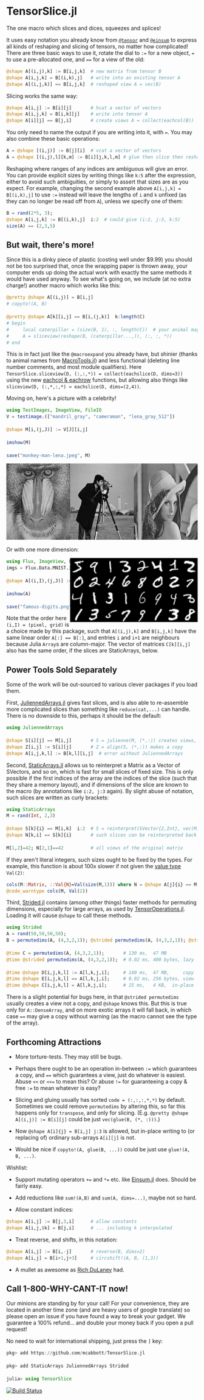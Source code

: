 # TensorSlice.jl

The one macro which slices and dices, squeezes and splices!

It uses easy notation you already know from [`@tensor`](https://github.com/Jutho/TensorOperations.jl)
and [`@einsum`](https://github.com/ahwillia/Einsum.jl) to express all kinds of reshaping and slicing of tensors, no matter how complicated!
There are three basic ways to use it, rotate the dial to `:=` for a new object, `=` to use a pre-allocated one, and `==` for a view of the old:

```julia
@shape A[(i,j),k] := B[i,j,k]  # new matrix from tensor B
@shape A[i,j,k] = B[(i,k),j]   # write into an existing tensor A
@shape A[(i,j,k)] == B[i,j,k]  # reshaped view A = vec(B)
```

Slicing works the same way:

```julia
@shape A[i,j] := B[i][j]       # hcat a vector of vectors
@shape A[i,j,k] = B[i,k][j]    # write into tensor A
@shape A[i][j] == B[j,i]       # create views A = collect(eachcol(B))
```

You only need to name the output if you are writing into it, with `=`. You may also combine these basic operations:

```julia
A = @shape [(i,j)] := B[j][i]  # vcat a vector of vectors
A = @shape [(i,j),l][k,m] := B[i][j,k,l,m] # glue then slice then reshape
```

Reshaping where ranges of any indices are ambiguous will give an error.
You can provide explicit sizes by writing things like `k:5` after the expression, either to avoid such ambiguities,
or simply to assert that sizes are as you expect.
For example, changing the second example above `A[i,j,k] = B[(i,k),j]` to use `:=` instead
will leave the lengths of `i` and `k` unfixed (as they can no longer be read off from `A`),
unless we specify one of them:

```julia
B = rand(2*5, 3);
@shape A[i,j,k] := B[(i,k),j]  i:2  # could give (i:2, j:3, k:5)
size(A) == (2,3,5)
```


## But wait, there's more!
<!--## `@pretty` -->

Since this is a dinky piece of plastic (costing well under $9.99) you should not be too surprised that,
once the wrapping paper is thrown away, your computer ends up doing the actual work with exactly the same methods it would have used anyway.
To see what's going on, we include (at no extra charge!) another macro which works like this:

```julia
@pretty @shape A[(i,j)] = B[i,j]
# copyto!(A, B)

@pretty @shape A[k][i,j] == B[i,(j,k)]  k:length(C)
# begin
#     local caterpillar = (size(B, 1), :, length(C))  # your animal may vary
#     A = sliceview(reshape(B, (caterpillar...,)), (:, :, *))
# end
```

This is in fact just like the `@macroexpand` you already have, but shinier
(thanks to animal names from [MacroTools.jl](https://github.com/MikeInnes/MacroTools.jl))
and less functional (deleting line number comments, and most module qualifiers).
Here `TensorSlice.sliceview(D, (:,:,*)) = collect(eachslice(D, dims=3))`
using the new  [eachcol & eachrow](https://github.com/JuliaLang/julia/blob/master/HISTORY.md#new-library-functions) functions,
but allowing also things like `sliceview(D, (:,*,:,*) ≈ eachslice(D, dims=(2,4))`.

Moving on, here's a picture with a celebrity!

```julia
using TestImages, ImageView, FileIO
V = testimage.(["mandril_gray", "cameraman", "lena_gray_512"])

@shape M[i,(j,J)] := V[J][i,j]

imshow(M)

save("monkey-man-lena.jpeg", M)
```

<p align="center">
<img src="monkey-man-lena.jpeg?raw=true" width="600" height="200" alt="Lena, Человек с кино-аппаратом, Mandrillus sphinx" padding="5">
</p>

Or with one more dimension:

<img src="famous-digits.png?raw=true" width="336" height="168" align="right" alt="MNIST" padding="20">

<!--
# @shape mid[IJ,i,j] := imgs[IJ][i,j] # history!!
# @shape A[(i,I),(j,J)] := mid[(I,J),i,j] J:8
-->

```julia
using Flux, ImageView, FileIO, JuliennedArrays
imgs = Flux.Data.MNIST.images()[1:32] # vector of matrices

@shape A[(i,I),(j,J)] := imgs[(I,J)][i,j] J:8 # eight columns

imshow(A)

save("famous-digits.png", A)
```

Note that the order here `(i,I) = (pixel, grid)` is a choice made by this package,
such that `A[(i,j),k]` and `B[i,j,k]` have the same linear order `A[:] == B[:]`,
and entries `i` and `i+1` are neighbours because Julia `Array`s are column-major.
The vector of matrices `C[k][i,j]` also has the same order, if the slices are StaticArrays, below.

## Power Tools Sold Separately
<!-- ## ¬ Base -->

Some of the work will be out-sourced to various clever packages if you load them.

First, [JuliennedArrays.jl](https://github.com/bramtayl/JuliennedArrays.jl) gives fast slices,
and is also able to re-assemble more complicated slices than something like `reduce(cat,...)` can handle.
There is no downside to this, perhaps it should be the default:

```julia
using JuliennedArrays

@shape S[i][j] == M[i,j]       # S = julienne(M, (*,:)) creates views, S[i] == M[i,:]
@shape Z[i,j] := S[i][j]       # Z = align(S, (*,:)) makes a copy
@shape A[i,j,k,l] := B[k,l][i,j]  # error without JuliennedArrays
```

Second, [StaticArrays.jl](https://github.com/JuliaArrays/StaticArrays.jl) allows us to reinterpret a Matrix as a Vector of SVectors,
and so on, which is fast for small slices of fixed size.
This is only possible if the first indices of the array are the indices of the slice (such that they share a memory layout),
and if dimensions of the slice are known to the macro (by annotations like `i:2, j:3` again).
By slight abuse of notation, such slices are written as curly brackets:

```julia
using StaticArrays
M = rand(Int, 2,3)

@shape S[k]{i} == M[i,k]  i:2  # S = reinterpret(SVector{2,Int}, vec(M)) needs the 2
@shape N[k,i] == S[k]{i}       # such slices can be reinterpreted back again

M[1,2]=42; N[2,1]==42          # all views of the original matrix
```

If they aren't literal integers, such sizes ought to be fixed by the types.
For example, this function is about 100x slower if not given the 
[value type](https://docs.julialang.org/en/latest/manual/types/index.html#"Value-types"-1) `Val(2)`:

```julia
cols(M::Matrix, ::Val{N}=Val(size(M,1))) where N = @shape A[j]{i} == M[i,j] i:N
@code_warntype cols(M, Val(2))
```

<!--
The re-gluing doesn't really need to be told the dimensions, but giving them tells `@shape` to try.
Perhaps this should be more explicit... some options:
```julia
@shape N[k,i] == S[k][i]  &    # ! already means check sizes, things like *,-,+,j,s,_ parse fine
@shape N[k,i] == S[k]{i}       # cute to indicate slice size is a type?
@shape S[k]{i} == M[i,k]  i:2  # similarly for slicing
```
-->

Third, [Strided.jl](https://github.com/Jutho/Strided.jl) contains (among other things) faster methods for permuting dimensions,
especially for large arrays, as used by [TensorOperations.jl](https://github.com/Jutho/TensorOperations.jl).
Loading it will cause `@shape` to call these methods.

```julia
using Strided
A = rand(50,50,50,50);
B = permutedims(A, (4,3,2,1)); @strided permutedims(A, (4,3,2,1)); @strided permutedims!(B, A, (4,3,2,1)); # compile

@time C = permutedims(A, (4,3,2,1));       # 130 ms,  47 MB
@time @strided permutedims(A, (4,3,2,1));  # 0.02 ms, 400 bytes, lazy

@time @shape D[i,j,k,l] := A[l,k,j,i];     # 140 ms,  47 MB,     copy
@time @shape E[i,j,k,l] == A[l,k,j,i];     # 0.02 ms, 256 bytes, view
@time @shape C[i,j,k,l] = A[l,k,j,i];      # 15 ms,   4 KB,  in-place
```

There is a slight potential for bugs here, in that `@strided permutedims` usually creates a view not a copy, and `@shape` knows this.
But this is true only for `A::DenseArray`, and on more exotic arrays it will fall back, in which case `==` may give a copy without warning
(as the macro cannot see the type of the array).

<!--
Perhaps there should be notation here too.
Maybe `@shape B[i,j,k,l] := A[l,k,j,i] s` or `@shape B[i,j,k,l] := A[l,k,j,i] &` to opt in?
Maybe `@shape B[i,j,k,l] := A[l,k,j,i] _` to opt out, `_ == Base` sort-of?

For comparison, here are single- and multi-threaded nested loops from [Einsum](https://github.com/ahwillia/Einsum.jl) instead:
BUT these are junk, with `@btime` like 90ms... and above 20μs -> 80ns too...

```julia
@time @einsum B[i,j,k,l] = A[l,k,j,i];     # 1.5 seconds, 290 MB
@time @vielsum B[i,j,k,l] = A[l,k,j,i];    # 0.9 seconds, 231 MB
```
-->

## Forthcoming Attractions
<!-- ## Wishlist -->

* More torture-tests. They may still be bugs.

* Perhaps there ought to be an operation in-between `:=` which guarantees a copy, and `==` which guarantees a view,
  just do whatever is easiest. Abuse `<<` or `<<=` to mean this? Or abuse `!=` for guaranteeing a copy & free `:=` to mean whatever is easy?

* Slicing and gluing usually has sorted `code = (:,:,:,*,*)` by default. Sometimes we could remove `permutedims` by altering this,
  so far this happens only for `transpose`, and only for slicing.
  (E.g. `@pretty @shape A[(i,j)] := B[i][j]` could be just `vec(glue(B, (*, :)))`.)

* Now `@shape A[i]{j} = B[i,j] j:3` is allowed, but in-place writing to (or replacing of) ordinary sub-arrays `A[i][j]` is not.

* Would be nice if `copyto!(A, glue(B, ...))` could be just use `glue!(A, B, ...)`.

Wishlist:

* Support mutating operators `+=` and `*=` etc. like [Einsum.jl](https://github.com/ahwillia/Einsum.jl) does. Should be fairly easy.

* Add reductions like `sum!(A,B)` and `sum(A, dims=...)`, maybe not so hard.

* Allow constant indices:
```julia
@shape A[i,j] := B[j,3,i]      # allow constants
@shape A[i,j,$k] = B[j,i]      # ... including k interpolated
```

* Treat reverse, and shifts, in this notation:
```julia
@shape A[i,j] := B[i,-j]       # reverse(B, dims=2)
@shape A[i,j] = B[i+1,j+3]     # circshift!(A, B, (1,3))
```
<!--<img src="as-seen-on-tv.png?raw=true" width="167" height="130" align="right" alt="As Seen On TV!" padding="20">-->

* A mullet as awesome as [Rich DuLaney](https://www.youtube.com/watch?v=Ohidv69WfNQ) had.


<!-- ## About -->
## Call 1-800-WHY-CANT-IT now!

Our minions are standing by for your call! For your convenience, they are located in another time zone
(and are heavy users of google translate) so please open an issue if you have found a way to break your gadget.
We guarantee a 100% refund... and double your money back if you open a pull request!

No need to wait for international shipping, just press the `]` key:

```julia
pkg> add https://github.com/mcabbott/TensorSlice.jl

pkg> add StaticArrays JuliennedArrays Strided

julia> using TensorSlice
```

[![Build Status](https://travis-ci.org/mcabbott/TensorSlice.jl.svg?branch=master)](https://travis-ci.org/mcabbott/TensorSlice.jl)


<!-- pandoc -s -o README.html  README.md -->

<!--

ANN: TensorSlice.jl

Tens-Or-Slice is a little gadget which aims to make all kinds of slicing, dicing, and squeezing look easy on TV.
For example, this is how you slice a 3-tensor into 3×3 SMatrix pieces
```
@shape B[k]{i,j} == A[i,j,k]  i:3, j:3
```
And this glues them together again, using `reduce(cat,...)` as if they were ordinary matrices,
and then reshapes & transposes to get an N×3 matrix:
```
@shape C[(j,k),i] := B[k][i,j]
```
This macro doesn't really do any of the work, it just calls standard Julia things,
and can be hooked up to StaticArrays, JuliennedArrays, and Strided.

And was largely a holiday project (once the puzzles in advent of code got too long)
to teach myself a little macrology, which suffered some mild scope creep.
But perhaps it will be useful to some people.

-->
